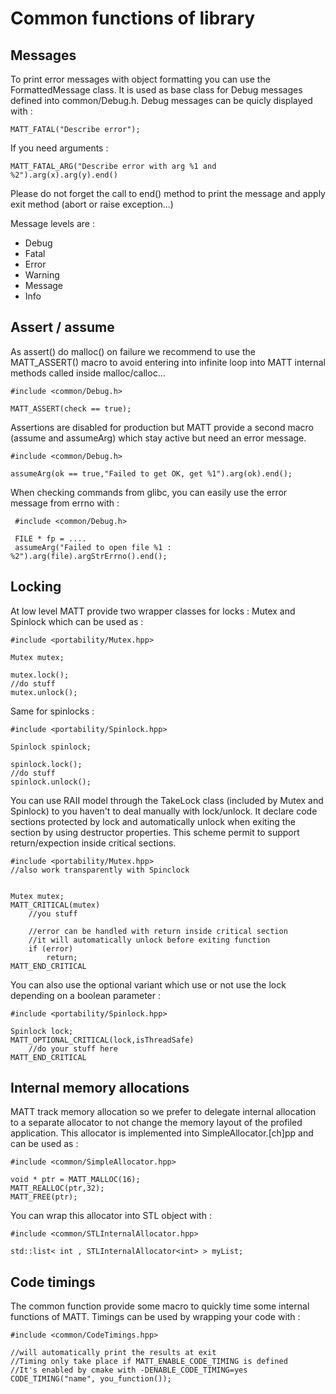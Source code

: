 Common functions of library
===========================

Messages
--------

To print error messages with object formatting you can use the FormattedMessage class. It is used
as base class for Debug messages defined into common/Debug.h. Debug messages can be quicly displayed
with :

	MATT_FATAL("Describe error");

If you need arguments :

	MATT_FATAL_ARG("Describe error with arg %1 and %2").arg(x).arg(y).end()

Please do not forget the call to end() method to print the message and apply exit method (abort or raise exception...)

Message levels are :

- Debug
- Fatal
- Error
- Warning
- Message
- Info

Assert / assume
---------------

As assert() do malloc() on failure we recommend to use the MATT\_ASSERT() macro to avoid entering into
infinite loop into MATT internal methods called inside malloc/calloc...

	#include <common/Debug.h>

	MATT_ASSERT(check == true);

Assertions are disabled for production but MATT provide a second macro (assume and assumeArg) which
stay active but need an error message.

	#include <common/Debug.h>

	assumeArg(ok == true,"Failed to get OK, get %1").arg(ok).end();

When checking commands from glibc, you can easily use the error message from errno with :

	 #include <common/Debug.h>

	 FILE * fp = ....
	 assumeArg("Failed to open file %1 : %2").arg(file).argStrErrno().end();

Locking
-------

At low level MATT provide two wrapper classes for locks : Mutex and Spinlock which can be used as :

	#include <portability/Mutex.hpp>

	Mutex mutex;
	
	mutex.lock();
	//do stuff
	mutex.unlock();

Same for spinlocks :

	#include <portability/Spinlock.hpp>

	Spinlock spinlock;

	spinlock.lock();
	//do stuff
	spinlock.unlock();

You can use RAII model through the TakeLock class (included by Mutex and Spinlock) to you
haven't to deal manually with lock/unlock. It declare code sections protected by lock
and automatically unlock when exiting the section by using destructor properties.
This scheme permit to support return/expection inside critical sections.

	#include <portability/Mutex.hpp>
	//also work transparently with Spinclock


	Mutex mutex;
	MATT_CRITICAL(mutex)
		//you stuff

		//error can be handled with return inside critical section
		//it will automatically unlock before exiting function
		if (error)
			return;
	MATT_END_CRITICAL

You can also use the optional variant which use or not use the lock depending on a boolean
parameter :

	#include <portability/Spinlock.hpp>

	Spinlock lock;
	MATT_OPTIONAL_CRITICAL(lock,isThreadSafe)
		//do your stuff here
	MATT_END_CRITICAL

Internal memory allocations
---------------------------

MATT track memory allocation so we prefer to delegate internal allocation to a separate allocator to not change the
memory layout of the profiled application. This allocator is implemented into SimpleAllocator.[ch]pp and can be used
as :

	#include <common/SimpleAllocator.hpp>

	void * ptr = MATT_MALLOC(16);
	MATT_REALLOC(ptr,32);
	MATT_FREE(ptr);

You can wrap this allocator into STL object with :

	#include <common/STLInternalAllocator.hpp>

	std::list< int , STLInternalAllocator<int> > myList;

Code timings
------------

The common function provide some macro to quickly time some internal functions of MATT. Timings can be used by wrapping
your code with :

	#include <common/CodeTimings.hpp>

	//will automatically print the results at exit
	//Timing only take place if MATT_ENABLE_CODE_TIMING is defined
	//It's enabled by cmake with -DENABLE_CODE_TIMING=yes
	CODE_TIMING("name", you_function());
